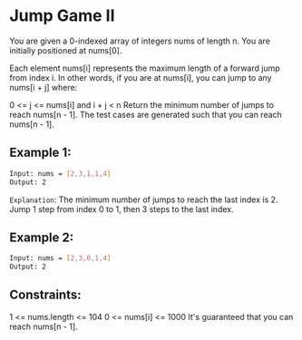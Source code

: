 # Jump Game II

You are given a 0-indexed array of integers nums of length n. You are initially positioned at nums[0].

Each element nums[i] represents the maximum length of a forward jump from index i. In other words, if you are at nums[i], you can jump to any nums[i + j] where:

0 <= j <= nums[i] and
i + j < n
Return the minimum number of jumps to reach nums[n - 1]. The test cases are generated such that you can reach nums[n - 1].

## Example 1:

```bash
Input: nums = [2,3,1,1,4]
Output: 2
```

`Explanation`: The minimum number of jumps to reach the last index is 2. Jump 1 step from index 0 to 1, then 3 steps to the last index.

## Example 2:

```bash
Input: nums = [2,3,0,1,4]
Output: 2
```

## Constraints:

1 <= nums.length <= 104
0 <= nums[i] <= 1000
It's guaranteed that you can reach nums[n - 1].